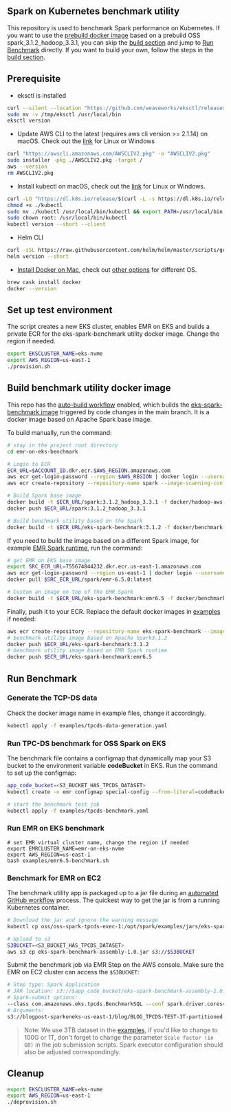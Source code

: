 ## Spark on Kubernetes benchmark utility

This repository is used to benchmark Spark performance on Kubernetes. 
If you want to use the [prebuild docker image](https://github.com/aws-samples/emr-on-eks-benchmark/pkgs/container/emr-on-eks-benchmark) based on a prebuild OSS spark_3.1.2_hadoop_3.3.1, you can skip the [build section](#Build-benchmark-utility-docker-image) and jump to [Run Benchmark](#Run-Benchmark) directly. If you want to build your own, follow the steps in the [build section](#Build-benchmark-utility-docker-image).

## Prerequisite

- eksctl is installed
```bash
curl --silent --location "https://github.com/weaveworks/eksctl/releases/latest/download/eksctl_$(uname -s)_amd64.tar.gz" | tar xz -C /tmp
sudo mv -v /tmp/eksctl /usr/local/bin
eksctl version
```
- Update AWS CLI to the latest (requires aws cli version >= 2.1.14) on macOS. Check out the [link](https://docs.aws.amazon.com/cli/latest/userguide/getting-started-install.html) for Linux or Windows
```bash
curl "https://awscli.amazonaws.com/AWSCLIV2.pkg" -o "AWSCLIV2.pkg"
sudo installer -pkg ./AWSCLIV2.pkg -target /
aws --version
rm AWSCLIV2.pkg
```
- Install kubectl on macOS, check out the [link](https://kubernetes.io/docs/tasks/tools/) for Linux or Windows.
```bash
curl -LO "https://dl.k8s.io/release/$(curl -L -s https://dl.k8s.io/release/stable.txt)/bin/darwin/amd64/kubectl"
chmod +x ./kubectl
sudo mv ./kubectl /usr/local/bin/kubectl && export PATH=/usr/local/bin:$PATH
sudo chown root: /usr/local/bin/kubectl
kubectl version --short --client
```
- Helm CLI
```bash
curl -sSL https://raw.githubusercontent.com/helm/helm/master/scripts/get-helm-3 | bash
helm version --short
```
- [Install Docker on Mac](https://docs.docker.com/desktop/mac/install/), check out [other options](https://docs.docker.com/desktop/#download-and-install) for different OS.
```bash
brew cask install docker
docker --version
```

## Set up test environment

The script creates a new EKS cluster, enables EMR on EKS and builds a private ECR for the eks-spark-benchmark utility docker image. Change the region if needed.
```bash
export EKSCLUSTER_NAME=eks-nvme
export AWS_REGION=us-east-1
./provision.sh
```
## Build benchmark utility docker image

This repo has the [auto-build workflow](./.github/workflows/relase-package.yaml) enabled, which builds the [eks-spark-benchmark image](https://github.com/aws-samples/emr-on-eks-benchmark/pkgs/container/eks-spark-benchmark) triggered by code changes in the main branch. It is a docker image based on Apache Spark base image.

To build manually, run the command:
```bash
# stay in the project root directory
cd emr-on-eks-benchmark

# Login to ECR
ECR_URL=$ACCOUNT_ID.dkr.ecr.$AWS_REGION.amazonaws.com
aws ecr get-login-password --region $AWS_REGION | docker login --username AWS --password-stdin $ECR_URL
aws ecr create-repository --repository-name spark --image-scanning-configuration scanOnPush=true

# Build Spark base image
docker build -t $ECR_URL/spark:3.1.2_hadoop_3.3.1 -f docker/hadoop-aws-3.3.1/Dockerfile --build-arg HADOOP_VERSION=3.3.1 --build-arg SPARK_VERSION=3.1.2 .
docker push $ECR_URL/spark:3.1.2_hadoop_3.3.1

# Build benchmark utility based on the Spark 
docker build -t $ECR_URL/eks-spark-benchmark:3.1.2 -f docker/benchmark-util/Dockerfile --build-arg SPARK_BASE_IMAGE=$ECR_URL/spark:3.1.2_hadoop_3.3.1 .
```

If you need to build the image based on a different Spark image, for example [EMR Spark runtime](https://docs.aws.amazon.com/emr/latest/EMR-on-EKS-DevelopmentGuide/docker-custom-images-tag.html), run the command:
```bash
# get EMR on EKS base image
export SRC_ECR_URL=755674844232.dkr.ecr.us-east-1.amazonaws.com
aws ecr get-login-password --region us-east-1 | docker login --username AWS --password-stdin $SRC_ECR_URL
docker pull $SRC_ECR_URL/spark/emr-6.5.0:latest

# Custom an image on top of the EMR Spark
docker build -t $ECR_URL/eks-spark-benchmark:emr6.5 -f docker/benchmark-util/Dockerfile --build-arg SPARK_BASE_IMAGE=$SRC_ECR_URL/spark/emr-6.5.0:latest .
```

Finally, push it to your ECR. Replace the default docker images in [examples](./examples) if needed:
```bash
aws ecr create-repository --repository-name eks-spark-benchmark --image-scanning-configuration scanOnPush=true
# benchmark utility image based on Apache Spark3.1.2
docker push $ECR_URL/eks-spark-benchmark:3.1.2
# benchmark utility image based on EMR Spark runtime
docker push $ECR_URL/eks-spark-benchmark:emr6.5
```

## Run Benchmark
### Generate the TCP-DS data
Check the docker image name in example files, change it accordingly.

```bash
kubectl apply -f examples/tpcds-data-generation.yaml
```

### Run TPC-DS benchmark for OSS Spark on EKS

The benchmark file contains a configmap that dynamically map your S3 bucket to the environment variable **codeBucket** in EKS. Run the command to set up the configmap:
```bash
app_code_bucket=<S3_BUCKET_HAS_TPCDS_DATASET>
kubectl create -n emr configmap special-config --from-literal=codeBucket=$app_code_bucket

# start the benchmark test job
kubectl apply -f examples/tpcds-benchmark.yaml
```

### Run EMR on EKS benchmark
```shell
# set EMR virtual cluster name, change the region if needed
export EMRCLUSTER_NAME=emr-on-eks-nvme
export AWS_REGION=us-east-1
bash examples/emr6.5-benchmark.sh
```
### Benchmark for EMR on EC2
The benchmark utility app is packaged up to a jar file during an [automated GitHub workflow](https://github.com/aws-samples/emr-on-eks-benchmark/actions/workflows/relase-package.yaml) process. The quickest way to get the jar is from a running Kubernetes container.
```bash
# Download the jar and ignore the warning message
kubectl cp oss/oss-spark-tpcds-exec-1:/opt/spark/examples/jars/eks-spark-benchmark-assembly-1.0.jar eks-spark-benchmark-assembly-1.0.jar

# Upload to s3
S3BUCKET=<S3_BUCKET_HAS_TPCDS_DATASET>
aws s3 cp eks-spark-benchmark-assembly-1.0.jar s3://$S3BUCKET
```

Submit the benchmark job via EMR Step on the AWS console. Make sure the EMR on EC2 cluster can access the `$S3BUCKET`:
```bash
# Step type: Spark Application
# JAR location: s3://$app_code_bucket/eks-spark-benchmark-assembly-1.0.jar
# Spark-submit options:
--class com.amazonaws.eks.tpcds.BenchmarkSQL --conf spark.driver.cores=4 --conf spark.driver.memory=5g --conf spark.executor.cores=4 --conf spark.executor.memory=6g --conf spark.executor.instances=47 --conf spark.network.timeout=2000 --conf spark.executor.heartbeatInterval="300s" --conf spark.executor.memoryOverhead=2G --conf spark.driver.memoryOverhead=1000 --conf spark.dynamicAllocation.enabled=false --conf spark.shuffle.service.enabled=false
# Arguments:
s3://blogpost-sparkoneks-us-east-1/blog/BLOG_TPCDS-TEST-3T-partitioned s3://$S3BUCKET/EMRONEC2_TPCDS-TEST-3T-RESULT /opt/tpcds-kit/tools parquet 3000 1 false q1-v2.4,q10-v2.4,q11-v2.4,q12-v2.4,q13-v2.4,q14a-v2.4,q14b-v2.4,q15-v2.4,q16-v2.4,q17-v2.4,q18-v2.4,q19-v2.4,q2-v2.4,q20-v2.4,q21-v2.4,q22-v2.4,q23a-v2.4,q23b-v2.4,q24a-v2.4,q24b-v2.4,q25-v2.4,q26-v2.4,q27-v2.4,q28-v2.4,q29-v2.4,q3-v2.4,q30-v2.4,q31-v2.4,q32-v2.4,q33-v2.4,q34-v2.4,q35-v2.4,q36-v2.4,q37-v2.4,q38-v2.4,q39a-v2.4,q39b-v2.4,q4-v2.4,q40-v2.4,q41-v2.4,q42-v2.4,q43-v2.4,q44-v2.4,q45-v2.4,q46-v2.4,q47-v2.4,q48-v2.4,q49-v2.4,q5-v2.4,q50-v2.4,q51-v2.4,q52-v2.4,q53-v2.4,q54-v2.4,q55-v2.4,q56-v2.4,q57-v2.4,q58-v2.4,q59-v2.4,q6-v2.4,q60-v2.4,q61-v2.4,q62-v2.4,q63-v2.4,q64-v2.4,q65-v2.4,q66-v2.4,q67-v2.4,q68-v2.4,q69-v2.4,q7-v2.4,q70-v2.4,q71-v2.4,q72-v2.4,q73-v2.4,q74-v2.4,q75-v2.4,q76-v2.4,q77-v2.4,q78-v2.4,q79-v2.4,q8-v2.4,q80-v2.4,q81-v2.4,q82-v2.4,q83-v2.4,q84-v2.4,q85-v2.4,q86-v2.4,q87-v2.4,q88-v2.4,q89-v2.4,q9-v2.4,q90-v2.4,q91-v2.4,q92-v2.4,q93-v2.4,q94-v2.4,q95-v2.4,q96-v2.4,q97-v2.4,q98-v2.4,q99-v2.4,ss_max-v2.4 true

```

> Note: We use 3TB dataset in the [examples](./examples), if you'd like to change to 100G or 1T, don't forget to change the parameter `Scale factor (in GB)` in the job submission scripts. Spark executor configuration should also be adjusted correspondingly.

## Cleanup
```bash
export EKSCLUSTER_NAME=eks-nvme
export AWS_REGION=us-east-1
./deprovision.sh
```